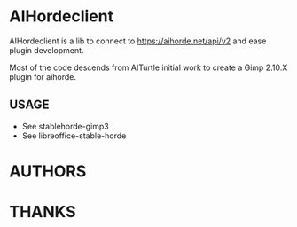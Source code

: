 # AIHordeclient

AIHordeclient is a lib to connect to https://aihorde.net/api/v2 and
ease plugin development.

Most of the code descends from AITurtle initial work to create a
Gimp 2.10.X plugin for aihorde.


## USAGE

* See stablehorde-gimp3
* See libreoffice-stable-horde

# AUTHORS

# THANKS
